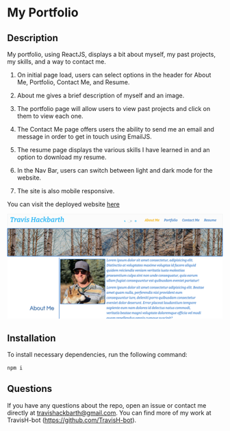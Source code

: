 # My Portfolio

## Description

My portfolio, using ReactJS, displays a bit about myself, my past projects, my skills, and a way to contact me.

1. On initial page load, users can select options in the header for About Me, Portfolio, Contact Me, and Resume.

2. About me gives a brief description of myself and an image.

3. The portfolio page will allow users to view past projects and click on them to view each one.

4. The Contact Me page offers users the ability to send me an email and message in order to get in touch using EmailJS.

5. The resume page displays the various skills I have learned in and an option to download my resume.

6. In the Nav Bar, users can switch between light and dark mode for the website.

7. The site is also mobile responsive.

You can visit the deployed website [here](https://travish-bot.github.io/My-Portfolio-2/)

![screenshot](./images/my-portfolio.png)

## Installation

To install necessary dependencies, run the following command:

```
npm i
```

## Questions

If you have any questions about the repo, open an issue or contact me directly at travishackbarth@gmail.com. You can find more of my work at TravisH-bot (https://github.com/TravisH-bot).
